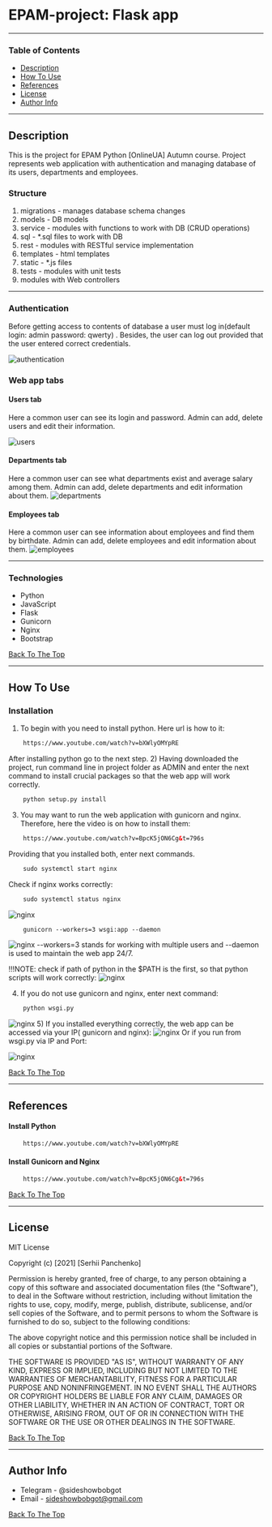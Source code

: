 # EPAM-project: Flask app

---

### Table of Contents

- [Description](#description)
- [How To Use](#how-to-use)
- [References](#references)
- [License](#license)
- [Author Info](#author-info)

---

## Description

This is the project for EPAM Python [OnlineUA] Autumn course. Project represents web application with authentication and
managing database of its users, departments and employees.



### Structure
1) migrations - manages database schema changes
2) models - DB models
3) service - modules with functions to work with DB (CRUD operations)
4) sql - *.sql files to work with DB
5) rest - modules with RESTful service implementation
6) templates - html templates
7) static - *.js files
8) tests - modules with unit tests
9) modules with Web controllers
---
### Authentication
Before getting access to contents of database a user must log in(default login: admin password: qwerty)
. Besides, the user can log out provided that the user entered correct credentials.

![authentication](./img/authentication.PNG)

### Web app tabs

#### Users tab
Here a common user can see its login and
password. Admin can add, delete users and edit their information.

![users](./img/users.jpg)

#### Departments tab
Here a common user can see what departments 
exist and average salary among them. Admin can add, delete departments
and edit information about them.
![departments](./img/departments.PNG)

#### Employees tab
Here a common user can see information about
employees and find them by birthdate. Admin can add, delete employees
and edit information about them.
![employees](./img/employees.PNG)

---

### Technologies

- Python
- JavaScript
- Flask
- Gunicorn
- Nginx
- Bootstrap

[Back To The Top](#table-of-contents)

---

## How To Use

### Installation
1) To begin with you need to install python. Here url is how to it:
```html
    https://www.youtube.com/watch?v=bXWlyOMYpRE
```
After installing python go to the next step.
2) Having downloaded the project, run command line in project
folder as ADMIN and enter the next command to install crucial
packages so that the web app will work correctly. 
```html
    python setup.py install
```
3) You may want to run the web application with gunicorn and nginx. Therefore,
here the video is on how to install them:
```html
    https://www.youtube.com/watch?v=BpcK5jON6Cg&t=796s
```
Providing that you installed both, enter next commands. 
```html
    sudo systemctl start nginx
```
Check if nginx works correctly:
```html
    sudo systemctl status nginx
```
![nginx](./img/nginx.PNG)
```html
    gunicorn --workers=3 wsgi:app --daemon
```
![nginx](./img/gunicorn.PNG)
--workers=3 stands for working with multiple users and --daemon is used
to maintain the web app 24/7.

!!!NOTE: check if path of python in the $PATH is the first, so that
python scripts will work correctly:
![nginx](./img/PATH.PNG)

4) If you do not use gunicorn and nginx, enter next command:
```html
    python wsgi.py
```
![nginx](./img/justWSGI.PNG)
5) If you installed everything correctly, the web app can be accessed via your
IP( gunicorn and nginx): 
![nginx](./img/IPgunic.PNG)
Or if you run from wsgi.py via IP and Port:

![nginx](./img/IPandPort.PNG)


[Back To The Top](#table-of-contents)

---

## References
#### Install Python
```html
    https://www.youtube.com/watch?v=bXWlyOMYpRE
```
#### Install Gunicorn and Nginx
```html
    https://www.youtube.com/watch?v=BpcK5jON6Cg&t=796s
```
[Back To The Top](#table-of-contents)

---

## License

MIT License

Copyright (c) [2021] [Serhii Panchenko]

Permission is hereby granted, free of charge, to any person obtaining a copy
of this software and associated documentation files (the "Software"), to deal
in the Software without restriction, including without limitation the rights
to use, copy, modify, merge, publish, distribute, sublicense, and/or sell
copies of the Software, and to permit persons to whom the Software is
furnished to do so, subject to the following conditions:

The above copyright notice and this permission notice shall be included in all
copies or substantial portions of the Software.

THE SOFTWARE IS PROVIDED "AS IS", WITHOUT WARRANTY OF ANY KIND, EXPRESS OR
IMPLIED, INCLUDING BUT NOT LIMITED TO THE WARRANTIES OF MERCHANTABILITY,
FITNESS FOR A PARTICULAR PURPOSE AND NONINFRINGEMENT. IN NO EVENT SHALL THE
AUTHORS OR COPYRIGHT HOLDERS BE LIABLE FOR ANY CLAIM, DAMAGES OR OTHER
LIABILITY, WHETHER IN AN ACTION OF CONTRACT, TORT OR OTHERWISE, ARISING FROM,
OUT OF OR IN CONNECTION WITH THE SOFTWARE OR THE USE OR OTHER DEALINGS IN THE
SOFTWARE.

[Back To The Top](#table-of-contents)

---

## Author Info

- Telegram - @sideshowbobgot
- Email - sideshowbobgot@gmail.com

[Back To The Top](#table-of-contents)
